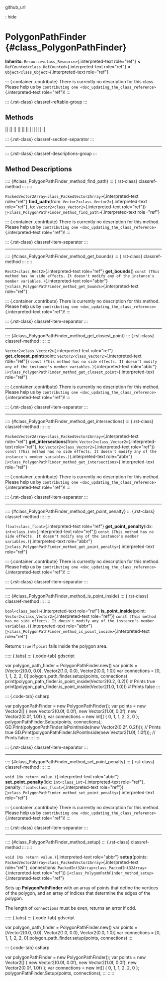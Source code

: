 github_url

:   hide

# PolygonPathFinder {#class_PolygonPathFinder}

**Inherits:** `Resource<class_Resource>`{.interpreted-text role="ref"}
**\<** `RefCounted<class_RefCounted>`{.interpreted-text role="ref"}
**\<** `Object<class_Object>`{.interpreted-text role="ref"}

::: {.container .contribute}
There is currently no description for this class. Please help us by
`contributing one <doc_updating_the_class_reference>`{.interpreted-text
role="ref"}!
:::

::: {.rst-class}
classref-reftable-group
:::

## Methods

||
||
||
||
||
||
||
||
||
||

::: {.rst-class}
classref-section-separator
:::

------------------------------------------------------------------------

::: {.rst-class}
classref-descriptions-group
:::

## Method Descriptions

:::: {#class_PolygonPathFinder_method_find_path}
::: {.rst-class}
classref-method
:::
::::

`PackedVector2Array<class_PackedVector2Array>`{.interpreted-text
role="ref"} **find_path**(from:
`Vector2<class_Vector2>`{.interpreted-text role="ref"}, to:
`Vector2<class_Vector2>`{.interpreted-text role="ref"})
`🔗<class_PolygonPathFinder_method_find_path>`{.interpreted-text
role="ref"}

::: {.container .contribute}
There is currently no description for this method. Please help us by
`contributing one <doc_updating_the_class_reference>`{.interpreted-text
role="ref"}!
:::

::: {.rst-class}
classref-item-separator
:::

------------------------------------------------------------------------

:::: {#class_PolygonPathFinder_method_get_bounds}
::: {.rst-class}
classref-method
:::
::::

`Rect2<class_Rect2>`{.interpreted-text role="ref"} **get_bounds**()
`const (This method has no side effects. It doesn't modify any of the instance's member variables.)`{.interpreted-text
role="abbr"}
`🔗<class_PolygonPathFinder_method_get_bounds>`{.interpreted-text
role="ref"}

::: {.container .contribute}
There is currently no description for this method. Please help us by
`contributing one <doc_updating_the_class_reference>`{.interpreted-text
role="ref"}!
:::

::: {.rst-class}
classref-item-separator
:::

------------------------------------------------------------------------

:::: {#class_PolygonPathFinder_method_get_closest_point}
::: {.rst-class}
classref-method
:::
::::

`Vector2<class_Vector2>`{.interpreted-text role="ref"}
**get_closest_point**(point: `Vector2<class_Vector2>`{.interpreted-text
role="ref"})
`const (This method has no side effects. It doesn't modify any of the instance's member variables.)`{.interpreted-text
role="abbr"}
`🔗<class_PolygonPathFinder_method_get_closest_point>`{.interpreted-text
role="ref"}

::: {.container .contribute}
There is currently no description for this method. Please help us by
`contributing one <doc_updating_the_class_reference>`{.interpreted-text
role="ref"}!
:::

::: {.rst-class}
classref-item-separator
:::

------------------------------------------------------------------------

:::: {#class_PolygonPathFinder_method_get_intersections}
::: {.rst-class}
classref-method
:::
::::

`PackedVector2Array<class_PackedVector2Array>`{.interpreted-text
role="ref"} **get_intersections**(from:
`Vector2<class_Vector2>`{.interpreted-text role="ref"}, to:
`Vector2<class_Vector2>`{.interpreted-text role="ref"})
`const (This method has no side effects. It doesn't modify any of the instance's member variables.)`{.interpreted-text
role="abbr"}
`🔗<class_PolygonPathFinder_method_get_intersections>`{.interpreted-text
role="ref"}

::: {.container .contribute}
There is currently no description for this method. Please help us by
`contributing one <doc_updating_the_class_reference>`{.interpreted-text
role="ref"}!
:::

::: {.rst-class}
classref-item-separator
:::

------------------------------------------------------------------------

:::: {#class_PolygonPathFinder_method_get_point_penalty}
::: {.rst-class}
classref-method
:::
::::

`float<class_float>`{.interpreted-text role="ref"}
**get_point_penalty**(idx: `int<class_int>`{.interpreted-text
role="ref"})
`const (This method has no side effects. It doesn't modify any of the instance's member variables.)`{.interpreted-text
role="abbr"}
`🔗<class_PolygonPathFinder_method_get_point_penalty>`{.interpreted-text
role="ref"}

::: {.container .contribute}
There is currently no description for this method. Please help us by
`contributing one <doc_updating_the_class_reference>`{.interpreted-text
role="ref"}!
:::

::: {.rst-class}
classref-item-separator
:::

------------------------------------------------------------------------

:::: {#class_PolygonPathFinder_method_is_point_inside}
::: {.rst-class}
classref-method
:::
::::

`bool<class_bool>`{.interpreted-text role="ref"}
**is_point_inside**(point: `Vector2<class_Vector2>`{.interpreted-text
role="ref"})
`const (This method has no side effects. It doesn't modify any of the instance's member variables.)`{.interpreted-text
role="abbr"}
`🔗<class_PolygonPathFinder_method_is_point_inside>`{.interpreted-text
role="ref"}

Returns `true` if `point` falls inside the polygon area.

::::: {.tabs}
::: {.code-tab}
gdscript

var polygon_path_finder = PolygonPathFinder.new() var points =
\[Vector2(0.0, 0.0), Vector2(1.0, 0.0), Vector2(0.0, 1.0)\] var
connections = \[0, 1, 1, 2, 2, 0\] polygon_path_finder.setup(points,
connections) print(polygon_path_finder.is_point_inside(Vector2(0.2,
0.2))) \# Prints true
print(polygon_path_finder.is_point_inside(Vector2(1.0, 1.0))) \# Prints
false
:::

::: {.code-tab}
csharp

var polygonPathFinder = new PolygonPathFinder(); var points = new
Vector2\[\] { new Vector2(0.0f, 0.0f), new Vector2(1.0f, 0.0f), new
Vector2(0.0f, 1.0f) }; var connections = new int\[\] { 0, 1, 1, 2, 2, 0
}; polygonPathFinder.Setup(points, connections);
GD.Print(polygonPathFinder.IsPointInside(new Vector2(0.2f, 0.2f))); //
Prints true GD.Print(polygonPathFinder.IsPointInside(new Vector2(1.0f,
1.0f))); // Prints false
:::
:::::

::: {.rst-class}
classref-item-separator
:::

------------------------------------------------------------------------

:::: {#class_PolygonPathFinder_method_set_point_penalty}
::: {.rst-class}
classref-method
:::
::::

`void (No return value.)`{.interpreted-text role="abbr"}
**set_point_penalty**(idx: `int<class_int>`{.interpreted-text
role="ref"}, penalty: `float<class_float>`{.interpreted-text
role="ref"})
`🔗<class_PolygonPathFinder_method_set_point_penalty>`{.interpreted-text
role="ref"}

::: {.container .contribute}
There is currently no description for this method. Please help us by
`contributing one <doc_updating_the_class_reference>`{.interpreted-text
role="ref"}!
:::

::: {.rst-class}
classref-item-separator
:::

------------------------------------------------------------------------

:::: {#class_PolygonPathFinder_method_setup}
::: {.rst-class}
classref-method
:::
::::

`void (No return value.)`{.interpreted-text role="abbr"}
**setup**(points:
`PackedVector2Array<class_PackedVector2Array>`{.interpreted-text
role="ref"}, connections:
`PackedInt32Array<class_PackedInt32Array>`{.interpreted-text
role="ref"})
`🔗<class_PolygonPathFinder_method_setup>`{.interpreted-text role="ref"}

Sets up **PolygonPathFinder** with an array of points that define the
vertices of the polygon, and an array of indices that determine the
edges of the polygon.

The length of `connections` must be even, returns an error if odd.

::::: {.tabs}
::: {.code-tab}
gdscript

var polygon_path_finder = PolygonPathFinder.new() var points =
\[Vector2(0.0, 0.0), Vector2(1.0, 0.0), Vector2(0.0, 1.0)\] var
connections = \[0, 1, 1, 2, 2, 0\] polygon_path_finder.setup(points,
connections)
:::

::: {.code-tab}
csharp

var polygonPathFinder = new PolygonPathFinder(); var points = new
Vector2\[\] { new Vector2(0.0f, 0.0f), new Vector2(1.0f, 0.0f), new
Vector2(0.0f, 1.0f) }; var connections = new int\[\] { 0, 1, 1, 2, 2, 0
}; polygonPathFinder.Setup(points, connections);
:::
:::::
